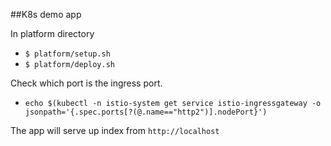 ##K8s demo app

In platform directory
- ```$ platform/setup.sh```
- ```$ platform/deploy.sh```

Check which port is the ingress port.
- ```echo $(kubectl -n istio-system get service istio-ingressgateway -o jsonpath='{.spec.ports[?(@.name=="http2")].nodePort}')```

The app will serve up index from `http://localhost`